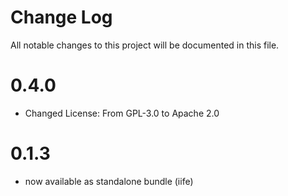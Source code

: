 # Change Log
All notable changes to this project will be documented in this file.

# 0.4.0
- Changed License: From GPL-3.0 to Apache 2.0


# 0.1.3
- now available as standalone bundle (iife)
